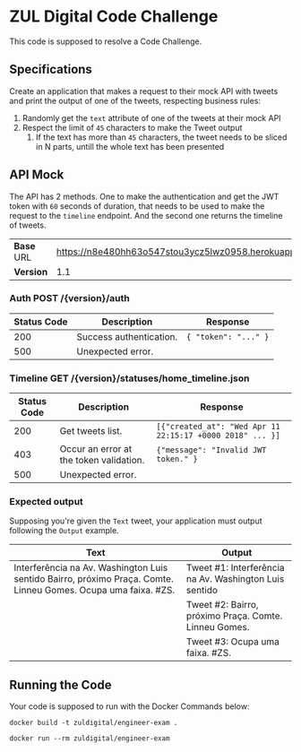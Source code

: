 # ZUL Digital Code Challenge

This code is supposed to resolve a Code Challenge.

## Specifications
Create an application that makes a request to their mock API with tweets and print the output of one of the tweets, respecting business rules: 
1. Randomly get the `text` attribute of one of the tweets at their mock API
1. Respect the limit of `45` characters to make the Tweet output
    1. If the text has more than `45` characters, the tweet needs to be sliced in N parts, untill the whole text has been presented

## API Mock
The API has 2 methods. One to make the authentication and get the JWT token with `60` seconds of duration, that needs to be used to make the request to the `timeline` endpoint. And the second one returns the timeline of tweets.

| | |
| --- | --- |
| **Base** URL | https://n8e480hh63o547stou3ycz5lwz0958.herokuapp.com/ |
| **Version** | 1.1 |

### Auth POST /{version}/auth

| Status Code | Description | Response |
| ----------- | --------- | ---------|
| 200 | Success authentication. | ```{ "token": "..." }``` |
| 500 | Unexpected error. |  |

### Timeline GET /{version}/statuses/home_timeline.json

| Status Code | Description | Response |
| ----------- | --------- | ---------|
| 200 | Get tweets list. | ```[{"created_at": "Wed Apr 11 22:15:17 +0000 2018" ... }]``` |
| 403 | Occur an error at the token validation. | ```{"message": "Invalid JWT token." }``` |
| 500 | Unexpected error. |  |


### Expected output

Supposing you're given the `Text` tweet, your application must output following the `Output` example.

| Text | Output |
| ---- | ------ |
| Interferência na Av. Washington Luis sentido Bairro, próximo Praça. Comte. Linneu Gomes. Ocupa uma faixa. #ZS. | Tweet #1: Interferência na Av. Washington Luis sentido | 
|  | Tweet #2: Bairro, próximo Praça. Comte. Linneu Gomes. |
|  | Tweet #3: Ocupa uma faixa. #ZS.

## Running the Code
Your code is supposed to run with the Docker Commands below:

```
docker build -t zuldigital/engineer-exam .

docker run --rm zuldigital/engineer-exam
```